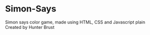 # Simon-Says
Simon says color game, made using HTML, CSS and Javascript plain
Created by Hunter Brust

